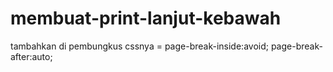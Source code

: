 # membuat-print-lanjut-kebawah
tambahkan di pembungkus cssnya  = page-break-inside:avoid; page-break-after:auto;
